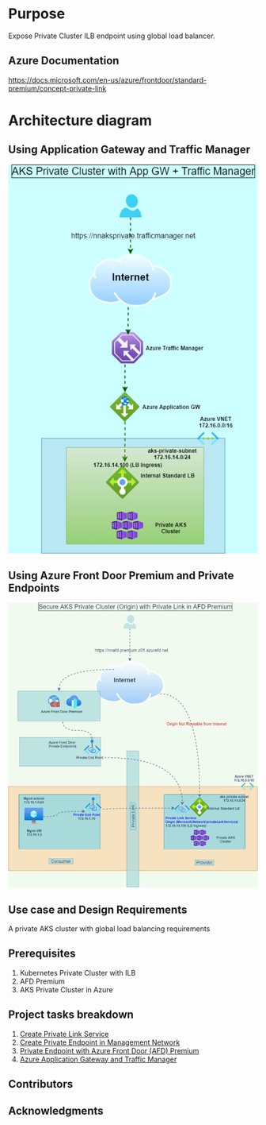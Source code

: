 # Purpose

Expose Private Cluster ILB endpoint using global load balancer.

## Azure Documentation

https://docs.microsoft.com/en-us/azure/frontdoor/standard-premium/concept-private-link

# Architecture diagram

## Using Application Gateway and Traffic Manager

![alt text for image](architecture-diagram/app-gw.png)

## Using Azure Front Door Premium and Private Endpoints

![alt text for image](architecture-diagram/afd-premium.png)

## Use case and Design Requirements

A private AKS cluster with global load balancing requirements

## Prerequisites

1. Kubernetes Private Cluster with ILB
2. AFD Premium
3. AKS Private Cluster in Azure

## Project tasks breakdown

1. [Create Private Link Service](private-link-service/README.md)
2. [Create Private Endpoint in Management Network](private-end-point/setup.md)
3. [Private Endpoint with Azure Front Door (AFD) Premium](with-AFD-premium/README.md)
4. [Azure Application Gateway and Traffic Manager](with-TM-and-app-gw/README.md)

## Contributors

## Acknowledgments

